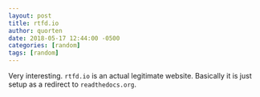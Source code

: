 ```yaml
---
layout: post
title: rtfd.io
author: quorten
date: 2018-05-17 12:44:00 -0500
categories: [random]
tags: [random]
---
```


Very interesting.  `rtfd.io` is an actual legitimate website.
Basically it is just setup as a redirect to `readthedocs.org`.
